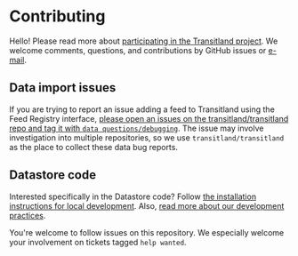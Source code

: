 # Contributing

Hello! Please read more about [participating in the Transitland project](https://transit.land/participate/). We welcome comments, questions, and contributions by GitHub issues or [e-mail](mailto:transitland@mapzen.com).

## Data import issues

If you are trying to report an issue adding a feed to Transitland using the Feed Registry interface, [please open an issues on the transitland/transitland repo and tag it with `data questions/debugging`](https://github.com/transitland/transitland/issues?q=is%3Aissue+is%3Aopen+label%3A%22data+questions%2Fdebugging%22). The issue may involve investigation into multiple repositories, so we use `transitland/transitland` as the place to collect these data bug reports.

## Datastore code

Interested specifically in the Datastore code? Follow [the installation instructions for local development](doc/local-instructions.md). Also, [read more about our development practices](doc/development-practices.md).

You're welcome to follow issues on this repository. We especially welcome your involvement on tickets tagged `help wanted`.
